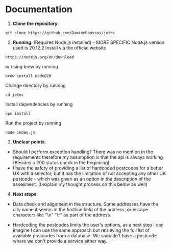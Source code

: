 # Documentation

1. **Clone the repository**:

```
git clone https://github.com/DamienRoussos/jetec
```

2. **Running**: (Requires Node.js installed) - MORE SPECIFIC
   Node.js version used is 20.12.2
   Install via the official website

```
https://nodejs.org/en/download
```

or using brew by running

```
brew install node@20
```

Change directory by running

```
cd jetec
```

Install dependencies by running

```
npm install
```

Run the project by running

```
node index.js
```

3. **Unclear points**:

- Should I perform exception handling? There was no mention in the requirements therefore my assumption is that the api is always working. (Besides a 200 status check in the beginning).
- I have the safety of providing a list of hardcoded postcodes for a better UX with a selector, but it has the limitation of not accepting any other UK postcode - which was given as an option in the description of the assesment. (I explain my thought process on this below as well)

4. **Next steps**:

- Data check and alignment in the structure. Some addresses have the city name it seems in the firstline field of the address, or escape characters like "\n" "\r" as part of the address.

- Hardcoding the postcodes limits the user's options, as a next step I can imagine I can use the same approach but retrieving the full list of available postcodes from a database. We shouldn't have a postcode where we don't provide a service either way.
